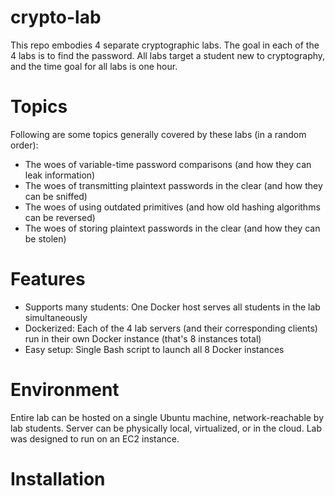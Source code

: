crypto-lab
==========

This repo embodies 4 separate cryptographic labs.  The goal in each of the 4 labs is to find the password.  All labs target a student new to cryptography, and the time goal for all labs is one hour.


# Topics

Following are some topics generally covered by these labs (in a random order):

* The woes of variable-time password comparisons (and how they can leak information)
* The woes of transmitting plaintext passwords in the clear (and how they can be sniffed)
* The woes of using outdated primitives (and how old hashing algorithms can be reversed)
* The woes of storing plaintext passwords in the clear (and how they can be stolen)


# Features

* Supports many students:  One Docker host serves all students in the lab simultaneously
* Dockerized:  Each of the 4 lab servers (and their corresponding clients) run in their own Docker instance (that's 8 instances total)
* Easy setup:  Single Bash script to launch all 8 Docker instances


# Environment

Entire lab can be hosted on a single Ubuntu machine, network-reachable by lab students.  Server can be physically local, virtualized, or in the cloud.  Lab was designed to run on an EC2 instance.


# Installation


